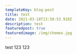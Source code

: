 ```yaml
---
templateKey: blog-post
title: test
date: 2021-03-18T13:50:53.910Z
description: test
featuredpost: true
featuredimage: /img/chemex.jpg
---
```

test 123 123